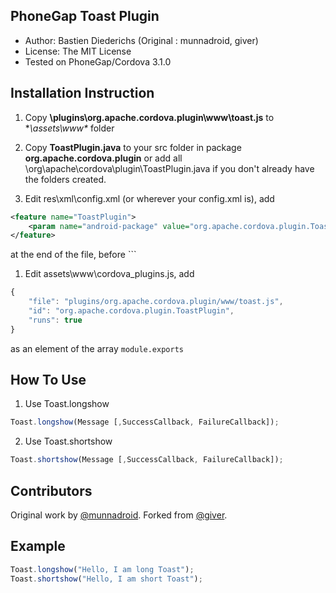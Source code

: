 ## PhoneGap Toast Plugin

+ Author: Bastien Diederichs (Original : munnadroid, giver)
+ License: The MIT License
+ Tested on PhoneGap/Cordova 3.1.0


## Installation Instruction

1. Copy **\plugins\org.apache.cordova.plugin\www\toast.js** to **\assets\www\** folder 

1. Copy **ToastPlugin.java** to your src folder in package **org.apache.cordova.plugin** or add all \org\apache\cordova\plugin\ToastPlugin.java if you don't already have the folders created.

1. Edit res\xml\config.xml (or wherever your config.xml is), add 
``` xml
<feature name="ToastPlugin">
    <param name="android-package" value="org.apache.cordova.plugin.ToastPlugin" />
</feature>
```
at the end of the file, before `</widget>``

1. Edit assets\www\cordova_plugins.js, add
``` javascript
{
    "file": "plugins/org.apache.cordova.plugin/www/toast.js",
    "id": "org.apache.cordova.plugin.ToastPlugin",
    "runs": true
}
```
as an element of the array `module.exports`

## How To Use

1. Use Toast.longshow

``` javascript
Toast.longshow(Message [,SuccessCallback, FailureCallback]);
```

2. Use Toast.shortshow

``` javascript
Toast.shortshow(Message [,SuccessCallback, FailureCallback]);
```

## Contributors

Original work by [@munnadroid](https://github.com/munnadroid).
Forked from [@giver](https://github.com/giver).

## Example

``` javascript
Toast.longshow("Hello, I am long Toast");
Toast.shortshow("Hello, I am short Toast");
```

